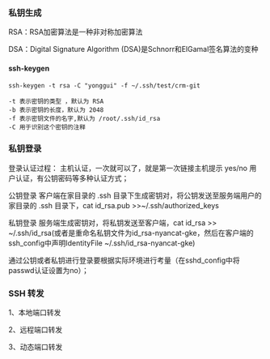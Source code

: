 ### 私钥生成

RSA：RSA加密算法是一种非对称加密算法

DSA：Digital Signature Algorithm (DSA)是Schnorr和ElGamal签名算法的变种

#### ssh-keygen

```
ssh-keygen -t rsa -C "yonggui" -f ~/.ssh/test/crm-git
 
-t 表示密钥的类型 ，默认为 RSA
-b 表示密钥的长度，默认为 2048
-f 表示密钥文件的名字,默认为 /root/.ssh/id_rsa
-C 用于识别这个密钥的注释 
```



### 私钥登录

登录认证过程：
主机认证，一次就可以了，就是第一次链接主机提示 yes/no
用户认证，有公钥密码等多种认证方式；

公钥登录
客户端在家目录的 .ssh 目录下生成密钥对，将公钥发送至服务端用户的家目录的 .ssh 目录下，cat id_rsa.pub >>~/.ssh/authorized_keys

私钥登录
服务端生成密钥对，将私钥发送至客户端，cat id_rsa >> ~/.ssh/id_rsa(或者是重命名私钥文件为id_rsa-nyancat-gke，然后在客户端的ssh_config中声明IdentityFile ~/.ssh/id_rsa-nyancat-gke)

通过公钥或者私钥进行登录要根据实际环境进行考量（在sshd_config中将passwd认证设置为no）；







### SSH 转发

1、本地端口转发

2、远程端口转发

3、动态端口转发